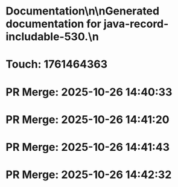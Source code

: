 # Documentation\n\nGenerated documentation for java-record-includable-530.\n

# Touch: 1761464363

# PR Merge: 2025-10-26 14:40:33

# PR Merge: 2025-10-26 14:41:20

# PR Merge: 2025-10-26 14:41:43

# PR Merge: 2025-10-26 14:42:32
